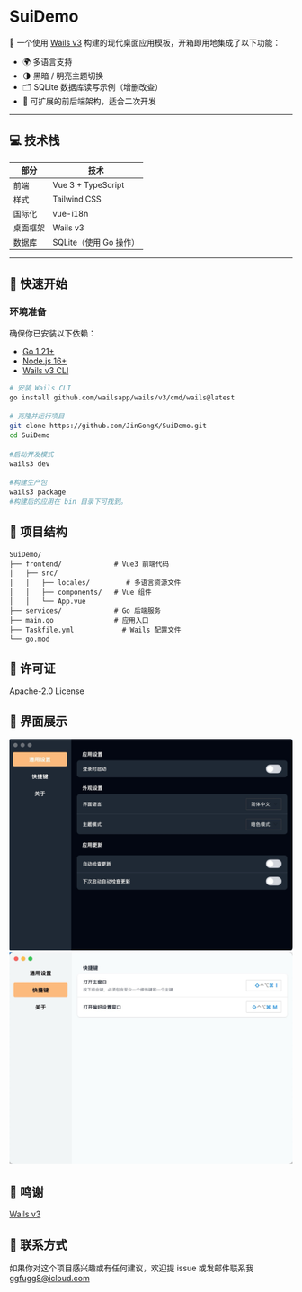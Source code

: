 # SuiDemo

🎯 一个使用 [Wails v3](https://wails.io) 构建的现代桌面应用模板，开箱即用地集成了以下功能：

- 🌍 多语言支持
- 🌗 黑暗 / 明亮主题切换
- 🗂️ SQLite 数据库读写示例（增删改查）
- 🧱 可扩展的前后端架构，适合二次开发

---

## 💻 技术栈

| 部分         | 技术                     |
|--------------|--------------------------|
| 前端         | Vue 3 + TypeScript       |
| 样式         | Tailwind CSS             |
| 国际化       | vue-i18n                 |
| 桌面框架     | Wails v3                 |
| 数据库       | SQLite（使用 Go 操作）   |

---

## 🚀 快速开始

### 环境准备

确保你已安装以下依赖：

- [Go 1.21+](https://golang.org/dl/)
- [Node.js 16+](https://nodejs.org)
- [Wails v3 CLI](https://wails.io/docs/gettingstarted/installation)

```bash
# 安装 Wails CLI
go install github.com/wailsapp/wails/v3/cmd/wails@latest

# 克隆并运行项目
git clone https://github.com/JinGongX/SuiDemo.git
cd SuiDemo

#启动开发模式
wails3 dev

#构建生产包
wails3 package
#构建后的应用在 bin 目录下可找到。
```

## 🧱 项目结构
```
SuiDemo/
├── frontend/             # Vue3 前端代码
│   ├── src/
│   │   ├── locales/         # 多语言资源文件
│   │   ├── components/   # Vue 组件
│   │   └── App.vue
├── services/             # Go 后端服务
├── main.go               # 应用入口
├── Taskfile.yml            # Wails 配置文件
└── go.mod
```
## 📜 许可证

Apache-2.0 License

## 📸 界面展示

![输入图片说明](effect/an.jpg)
![输入图片说明](effect/white.jpg)

## 🙌 鸣谢

[Wails v3](https://v3alpha.wails.io/)

## 💬 联系方式

如果你对这个项目感兴趣或有任何建议，欢迎提 issue 或发邮件联系我 ggfugg8@icloud.com